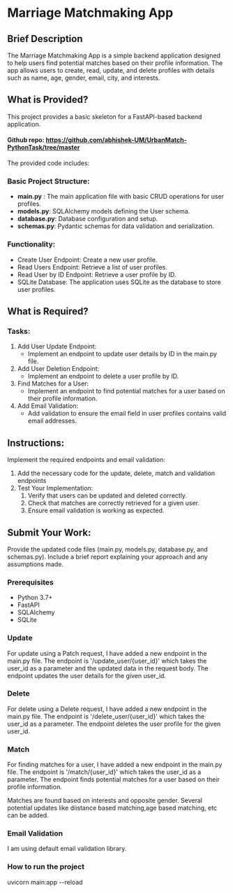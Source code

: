 # Marriage Matchmaking App

## Brief Description
The Marriage Matchmaking App is a simple backend application designed to help users find potential matches based on their profile information. The app allows users to create, read, update, and delete profiles with details such as name, age, gender, email, city, and interests.

## What is Provided?
This project provides a basic skeleton for a FastAPI-based backend application. 
#### Github repo: **https://github.com/abhishek-UM/UrbanMatch-PythonTask/tree/master**

The provided code includes:

### Basic Project Structure:

- **main.py** : The main application file with basic CRUD operations for user profiles.
- **models.py**: SQLAlchemy models defining the User schema.
- **database.py**: Database configuration and setup.
- **schemas.py**: Pydantic schemas for data validation and serialization.

### Functionality:

- Create User Endpoint: Create a new user profile.
- Read Users Endpoint: Retrieve a list of user profiles.
- Read User by ID Endpoint: Retrieve a user profile by ID.
- SQLite Database: The application uses SQLite as the database to store user profiles.

## What is Required?
### Tasks:
1. Add User Update Endpoint:
   - Implement an endpoint to update user details by ID in the main.py file.
2. Add User Deletion Endpoint:
   - Implement an endpoint to delete a user profile by ID.
3. Find Matches for a User:
   - Implement an endpoint to find potential matches for a user based on their profile information.
4. Add Email Validation:
   - Add validation to ensure the email field in user profiles contains valid email addresses.
  
## Instructions:
Implement the required endpoints and email validation:

1. Add the necessary code for the update, delete, match and validation endpoints 
2. Test Your Implementation:
    1. Verify that users can be updated and deleted correctly.
    2. Check that matches are correctly retrieved for a given user.
    3. Ensure email validation is working as expected.

## Submit Your Work:
Provide the updated code files (main.py, models.py, database.py, and schemas.py).
Include a brief report explaining your approach and any assumptions made.


### Prerequisites
- Python 3.7+
- FastAPI
- SQLAlchemy
- SQLite


### Update
For update using a Patch request, I have added a new endpoint in the main.py file. The endpoint is '/update_user/{user_id}' which takes the user_id as a parameter and the updated data in the request body. The endpoint updates the user details for the given user_id.

### Delete
For delete using a Delete request, I have added a new endpoint in the main.py file. The endpoint is '/delete_user/{user_id}' which takes the user_id as a parameter. The endpoint deletes the user profile for the given user_id.

### Match
For finding matches for a user, I have added a new endpoint in the main.py file. The endpoint is '/match/{user_id}' which takes the user_id as a parameter. The endpoint finds potential matches for a user based on their profile information.

Matches are found based on interests and opposite gender.
Several potential updates like diistance based matching,age based matching, etc can be added.

### Email Validation
I am using default email validation library.


### How to run the project
uvicorn main:app --reload